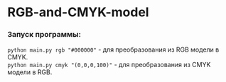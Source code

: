 # RGB-and-CMYK-model

### Запуск программы:

`python main.py rgb "#000000"` - для преобразования из RGB модели в CMYK. \
`python main.py cmyk "(0,0,0,100)"` - для преобразования из CMYK модели в RGB.
